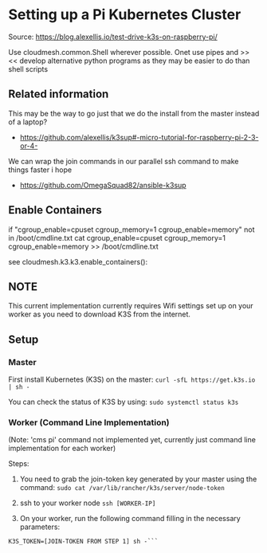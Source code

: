 # Setting up a Pi Kubernetes Cluster

Source: <https://blog.alexellis.io/test-drive-k3s-on-raspberry-pi/>

Use cloudmesh.common.Shell wherever possible. Onet use pipes and >> <<
develop alternative python programs as they may be easier to do than shell scripts
 
 
## Related information

This may be the way to go just that we do the install from the master instead of a laptop?

* <https://github.com/alexellis/k3sup#-micro-tutorial-for-raspberry-pi-2-3-or-4->

We can wrap the join commands in our parallel ssh command to make things faster i hope

* <https://github.com/OmegaSquad82/ansible-k3sup>


## Enable Containers

if "cgroup_enable=cpuset cgroup_memory=1 cgroup_enable=memory" not in /boot/cmdline.txt
   cat  cgroup_enable=cpuset cgroup_memory=1 cgroup_enable=memory >>  /boot/cmdline.txt
   

see cloudmesh.k3.k3.enable_containers():

## NOTE
This current implementation currently requires Wifi settings set up on your worker as you need to download K3S from the internet.

## Setup
### Master
First install Kubernetes (K3S) on the master: 
```curl -sfL https://get.k3s.io | sh -```

You can check the status of K3S by using: 
```sudo systemctl status k3s```

### Worker (Command Line Implementation)
(Note: 'cms pi' command not implemented yet, currently just command line implementation for each worker)

Steps: 
1. You need to grab the join-token key generated by your master using the command: 
```sudo cat /var/lib/rancher/k3s/server/node-token```

2. ssh to your worker node 
```ssh [WORKER-IP]```

3. On your worker, run the following command filling in the necessary parameters:
```curl -sfL http://get.k3s.io | K3S_URL=https://[MASTER IP]:6443  \
K3S_TOKEN=[JOIN-TOKEN FROM STEP 1] sh -```

